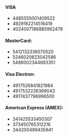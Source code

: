 #### VISA

* 4485555001409522
* 4929162214516419
* 4024007186885962478

#### MasterCard:

* 5412132336570520
* 5246020823042586
* 5486002344693351

#### Visa Electron:
* 4917526841821984
* 4917532236369043
* 4917437796996500

#### American Express (AMEX):

* 341425533450307
* 373450765312216
* 344200499435841